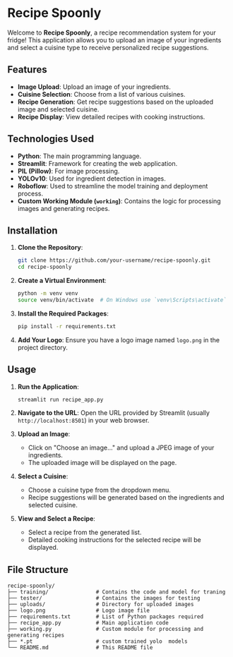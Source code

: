 # Recipe Spoonly

Welcome to **Recipe Spoonly**, a recipe recommendation system for your fridge! This application allows you to upload an image of your ingredients and select a cuisine type to receive personalized recipe suggestions.

## Features

- **Image Upload**: Upload an image of your ingredients.
- **Cuisine Selection**: Choose from a list of various cuisines.
- **Recipe Generation**: Get recipe suggestions based on the uploaded image and selected cuisine.
- **Recipe Display**: View detailed recipes with cooking instructions.

## Technologies Used

- **Python**: The main programming language.
- **Streamlit**: Framework for creating the web application.
- **PIL (Pillow)**: For image processing.
- **YOLOv10**: Used for ingredient detection in images.
- **Roboflow**: Used to streamline the model training and deployment process.
- **Custom Working Module (`working`)**: Contains the logic for processing images and generating recipes.

## Installation

1. **Clone the Repository**:
    ```bash
    git clone https://github.com/your-username/recipe-spoonly.git
    cd recipe-spoonly
    ```

2. **Create a Virtual Environment**:
    ```bash
    python -m venv venv
    source venv/bin/activate  # On Windows use `venv\Scripts\activate`
    ```

3. **Install the Required Packages**:
    ```bash
    pip install -r requirements.txt
    ```

4. **Add Your Logo**:
    Ensure you have a logo image named `logo.png` in the project directory.

## Usage

1. **Run the Application**:
    ```bash
    streamlit run recipe_app.py
    ```

2. **Navigate to the URL**:
    Open the URL provided by Streamlit (usually `http://localhost:8501`) in your web browser.

3. **Upload an Image**:
    - Click on "Choose an image..." and upload a JPEG image of your ingredients.
    - The uploaded image will be displayed on the page.

4. **Select a Cuisine**:
    - Choose a cuisine type from the dropdown menu.
    - Recipe suggestions will be generated based on the ingredients and selected cuisine.

5. **View and Select a Recipe**:
    - Select a recipe from the generated list.
    - Detailed cooking instructions for the selected recipe will be displayed.

## File Structure

```plaintext
recipe-spoonly/
├── training/               # Contains the code and model for traning
├── tester/                 # Contains the images for testing
├── uploads/                # Directory for uploaded images
├── logo.png                # Logo image file
├── requirements.txt        # List of Python packages required
├── recipe_app.py           # Main application code
├── working.py              # Custom module for processing and generating recipes
├── *.pt                    # custom trained yolo  models 
└── README.md               # This README file
